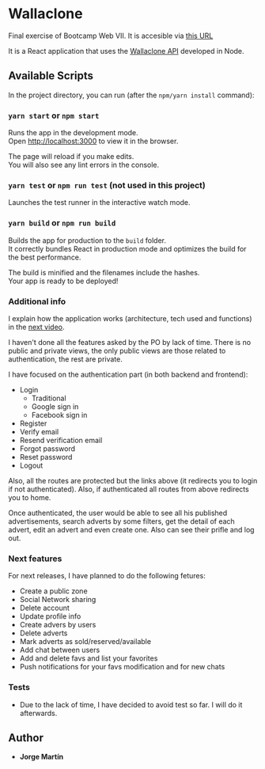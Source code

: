 # Wallaclone

Final exercise of Bootcamp Web VII. It is accesible via [this URL](https://frontend-wallaclone.grusite.now.sh)

It is a React application that uses the [Wallaclone API](https://github.com/grusite/backend-wallaclone.git) developed in Node.

## Available Scripts

In the project directory, you can run (after the `npm/yarn install` command):

### `yarn start` or `npm start`

Runs the app in the development mode.<br />
Open [http://localhost:3000](http://localhost:3000) to view it in the browser.

The page will reload if you make edits.<br />
You will also see any lint errors in the console.

### `yarn test` or `npm run test` (not used in this project)

Launches the test runner in the interactive watch mode.<br />

### `yarn build` or `npm run build`

Builds the app for production to the `build` folder.<br />
It correctly bundles React in production mode and optimizes the build for the best performance.

The build is minified and the filenames include the hashes.<br />
Your app is ready to be deployed!

### Additional info

I explain how the application works (architecture, tech used and functions) in the [next video](urlDrive).

I haven't done all the features asked by the PO by lack of time. There is no public and private views, the only public views are those related to authentication, the rest are private.

I have focused on the authentication part (in both backend and frontend):

- Login
  - Traditional
  - Google sign in
  - Facebook sign in
- Register
- Verify email
- Resend verification email
- Forgot password
- Reset password
- Logout

Also, all the routes are protected but the links above (it redirects you to login if not authenticated). Also, if authenticated all routes from above redirects you to home.

Once authenticated, the user would be able to see all his published advertisements, search adverts by some filters, get the detail of each advert, edit an advert and even create one. Also can see their prifle and log out.

### Next features

For next releases, I have planned to do the following fetures:

- Create a public zone
- Social Network sharing
- Delete account
- Update profile info
- Create advers by users
- Delete adverts
- Mark adverts as sold/reserved/available
- Add chat between users
- Add and delete favs and list your favorites
- Push notifications for your favs modification and for new chats

### Tests

- Due to the lack of time, I have decided to avoid test so far. I will do it afterwards.

## Author

- **Jorge Martín**
